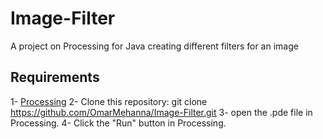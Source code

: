 # Image-Filter
A project on Processing for Java creating different filters for an image

## Requirements

1- [Processing](https://processing.org/download/)
2- Clone this repository: git clone https://github.com/OmarMehanna/Image-Filter.git
3- open the .pde file in Processing.
4- Click the "Run" button in Processing.
